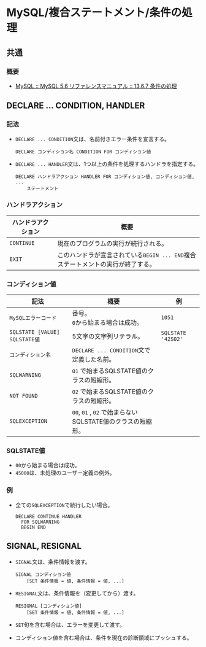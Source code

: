 # MySQL/複合ステートメント/条件の処理

## 共通

### 概要

- [MySQL :: MySQL 5.6 リファレンスマニュアル :: 13.6.7 条件の処理](https://dev.mysql.com/doc/refman/5.6/ja/condition-handling.html)

## DECLARE ... CONDITION, HANDLER

### 記法

- `DECLARE ... CONDITION`文は、名前付きエラー条件を宣言する。

  ```mysql
  DECLARE コンディション名 CONDITION FOR コンディション値
  ```

- `DECLARE ... HANDLER`文は、1つ以上の条件を処理するハンドラを指定する。

  ```mysql
  DECLARE ハンドラアクション HANDLER FOR コンディション値, コンディション値, ...
      ステートメント
  ```

### ハンドラアクション

| ハンドラアクション | 概要                                                         |
| ------------------ | ------------------------------------------------------------ |
| `CONTINUE`         | 現在のプログラムの実行が続行される。                         |
| `EXIT`             | このハンドラが宣言されている`BEGIN ... END`複合ステートメントの実行が終了する。 |

### コンディション値

| 記法                          | 概要                                                       | 例                 |
| ----------------------------- | ---------------------------------------------------------- | ------------------ |
| `MySQLエラーコード`           | 番号。<br />`0`から始まる場合は成功。                      | `1051`             |
| `SQLSTATE [VALUE] SQLSTATE値` | 5文字の文字列リテラル。                                    | `SQLSTATE '42S02'` |
| `コンディション名`            | `DECLARE ... CONDITION`文で定義した名前。                  |                    |
| `SQLWARNING`                  | `01` で始まるSQLSTATE値のクラスの短縮形。                  |                    |
| `NOT FOUND`                   | `02` で始まるSQLSTATE値のクラスの短縮形。                  |                    |
| `SQLEXCEPTION`                | `00`, `01` , `02` で始まらないSQLSTATE値のクラスの短縮形。 |                    |

### SQLSTATE値

- `00`から始まる場合は成功。
- `45000`は、未処理のユーザー定義の例外。

### 例

- 全ての`SQLEXCEPTION`で続行したい場合。

  ```mysql
  DECLARE CONTINUE HANDLER
    FOR SQLWARNING
    BEGIN END
  ```

## SIGNAL, RESIGNAL

- `SIGNAL`文は、条件情報を渡す。

  ```mysql
  SIGNAL コンディション値
      [SET 条件情報 = 値, 条件情報 = 値, ...]
  ```

- `RESIGNAL`文は、条件情報を（変更してから）渡す。

  ```mysql
  RESIGNAL [コンディション値]
      [SET 条件情報 = 値, 条件情報 = 値, ...]
  ```

- `SET`句を含む場合は、エラーを変更して渡す。

- コンディション値を含む場合は、条件を現在の診断領域にプッシュする。
